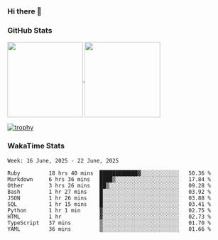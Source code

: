 ### Hi there 👋

### GitHub Stats

<a href="https://github.com/anuraghazra/github-readme-stats">
  <img align="center" height="170px" src="https://github-readme-stats.vercel.app/api/top-langs/?username=tksfjt1024&layout=compact&count_private=true&show_icons=true&show_icons=true&theme=graywhite" />
</a>
<a href="https://github.com/anuraghazra/github-readme-stats">
  <img align="center" height="170px" src="https://github-readme-stats.vercel.app/api?username=tksfjt1024&count_private=true&show_icons=true&show_icons=true&theme=graywhite" />
</a>

[![trophy](https://github-profile-trophy.vercel.app/?username=tksfjt1024)](https://github.com/ryo-ma/github-profile-trophy)

### WakaTime Stats

<!--START_SECTION:waka-->
```text
Week: 16 June, 2025 - 22 June, 2025

Ruby         18 hrs 40 mins  ████████████▓░░░░░░░░░░░░   50.36 % 
Markdown     6 hrs 36 mins   ████▒░░░░░░░░░░░░░░░░░░░░   17.84 % 
Other        3 hrs 26 mins   ██▒░░░░░░░░░░░░░░░░░░░░░░   09.28 % 
Bash         1 hr 27 mins    █░░░░░░░░░░░░░░░░░░░░░░░░   03.92 % 
JSON         1 hr 26 mins    █░░░░░░░░░░░░░░░░░░░░░░░░   03.88 % 
SQL          1 hr 15 mins    █░░░░░░░░░░░░░░░░░░░░░░░░   03.41 % 
Python       1 hr 1 min      ▓░░░░░░░░░░░░░░░░░░░░░░░░   02.75 % 
HTML         1 hr            ▓░░░░░░░░░░░░░░░░░░░░░░░░   02.73 % 
TypeScript   37 mins         ▒░░░░░░░░░░░░░░░░░░░░░░░░   01.70 % 
YAML         36 mins         ▒░░░░░░░░░░░░░░░░░░░░░░░░   01.66 % 
```
<!--END_SECTION:waka-->
